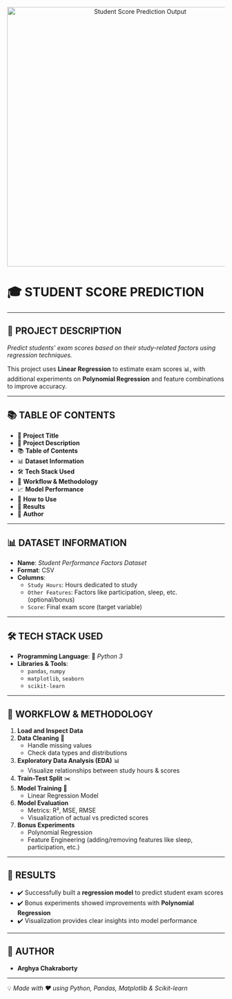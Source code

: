 <p align="center">
  <img src="StudentScore.jpg" alt="Student Score Prediction Output" width="600"/>
</p>

# 🎓 **STUDENT SCORE PREDICTION**

---

## 🧾 **PROJECT DESCRIPTION**
*Predict students' exam scores based on their study-related factors using regression techniques.*  

This project uses **Linear Regression** to estimate exam scores 📊, with additional experiments on **Polynomial Regression** and feature combinations to improve accuracy.

---

## 📚 **TABLE OF CONTENTS**
- 📌 **Project Title**
- 🧾 **Project Description**
- 📚 **Table of Contents**
- 📊 **Dataset Information**
- 🛠️ **Tech Stack Used**
- 🧠 **Workflow & Methodology**
- 📈 **Model Performance**
- 🧪 **How to Use**
- 🏁 **Results**
- 👥 **Author**

---

## 📊 **DATASET INFORMATION**
- **Name**: *Student Performance Factors Dataset*  
- **Format**: CSV  
- **Columns**:
  - `Study Hours`: Hours dedicated to study  
  - `Other Features`: Factors like participation, sleep, etc. (optional/bonus)  
  - `Score`: Final exam score (target variable)  

---

## 🛠️ **TECH STACK USED**
- **Programming Language**: 🐍 *Python 3*  
- **Libraries & Tools**:
  - `pandas`, `numpy`  
  - `matplotlib`, `seaborn`  
  - `scikit-learn`  

---

## 🧠 **WORKFLOW & METHODOLOGY**
1. **Load and Inspect Data**  
2. **Data Cleaning** 🧹  
   - Handle missing values  
   - Check data types and distributions  
3. **Exploratory Data Analysis (EDA)** 📊  
   - Visualize relationships between study hours & scores  
4. **Train-Test Split** ✂️  
5. **Model Training** 🤖  
   - Linear Regression Model  
6. **Model Evaluation**  
   - Metrics: R², MSE, RMSE  
   - Visualization of actual vs predicted scores  
7. **Bonus Experiments**  
   - Polynomial Regression  
   - Feature Engineering (adding/removing features like sleep, participation, etc.)  

---

## 🏁 **RESULTS**
- ✔️ Successfully built a **regression model** to predict student exam scores  
- ✔️ Bonus experiments showed improvements with **Polynomial Regression**  
- ✔️ Visualization provides clear insights into model performance  

---

## 👥 **AUTHOR**
- **Arghya Chakraborty**  

---

💡 *Made with ❤️ using Python, Pandas, Matplotlib & Scikit-learn*

